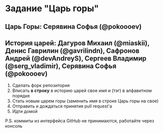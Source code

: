 # Задание "Царь горы"

## Царь Горы: Серявина Софья (@pokoooev)

## История царей: Дагуров Михаил (@miaskii),  Денис Гаврилин (@gavrilindn), Сафронов Андрей (@devAndreyS), Сергеев Владимир (@serg\_vladimir), Серявина Софья (@pokoooev)

1. Сделать форк репозитория
2. Вписать **в строку** в историю царей свое имя и (тэг) в алфавитном порядке
3. Стать новым царем горы (заменить имя в строке Царь горы на свое)
4. Отправить и дождаться принятия pull request'а
5. Идти домой

P.S. коммиты из интерфейса GitHub не принимаются, работайте через консоль

